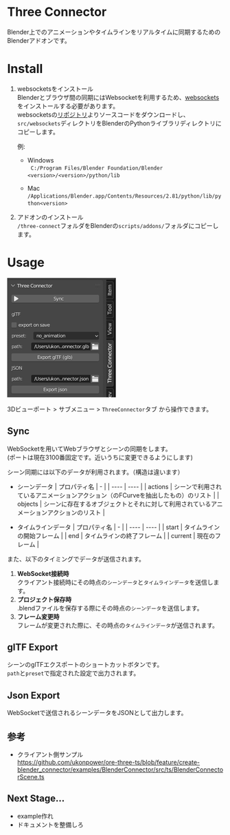 # Three Connector
Blender上でのアニメーションやタイムラインをリアルタイムに同期するためのBlenderアドオンです。

# Install

1. websocketsをインストール  
	Blenderとブラウザ間の同期にはWebsocketを利用するため、[websockets](https://websockets.readthedocs.io/)をインストールする必要があります。  
	websocketsの[リポジトリ](https://github.com/aaugustin/websockets)よりソースコードをダウンロードし、`src/websockets`ディレクトリをBlenderのPythonライブラリディレクトリにコピーします。

	例:
	- Windows  
	`` C:/Program Files/Blender Foundation/Blender <version>/<version>/python/lib``

	- Mac  
		``/Applications/Blender.app/Contents/Resources/2.81/python/lib/python<version>``

2. アドオンのインストール  
   ``/three-connect``フォルダをBlenderの``scripts/addons/``フォルダにコピーします。

# Usage
![panel](/screenshots/panel.png)

3Dビューポート > サブメニュー > `ThreeConnector`タブ から操作できます。

## Sync
WebSocketを用いてWebブラウザとシーンの同期をします。  
(ポートは現在3100番固定です。近いうちに変更できるようにします)  

シーン同期には以下のデータが利用されます。（構造は違います）

- シーンデータ
	|  プロパティ名  |  -  |
	| ---- | ---- |
	|  actions  |  シーンで利用されているアニメーションアクション（のFCurveを抽出したもの）のリスト  |
	|  objects  |  シーンに存在するオブジェクトとそれに対して利用されているアニメーションアクションのリスト  |

- タイムラインデータ
	|  プロパティ名  |  -  |
	| ---- | ---- |
	|  start  |  タイムラインの開始フレーム  |
	|  end  |  タイムラインの終了フレーム  |
	|  current  |  現在のフレーム  |

また、以下のタイミングでデータが送信されます。

1. **WebSocket接続時**  
   クライアント接続時にその時点の`シーンデータ`と`タイムラインデータ`を送信します。
2. **プロジェクト保存時**  
	.blendファイルを保存する際にその時点の`シーンデータ`を送信します。
4. **フレーム変更時**  
	フレームが変更された際に、その時点の`タイムラインデータ`が送信されます。
## glTF Export
シーンのglTFエクスポートのショートカットボタンです。  
`path`と`preset`で指定された設定で出力されます。
## Json Export
WebSocketで送信されるシーンデータをJSONとして出力します。  

## 参考
- クライアント側サンプル  
	https://github.com/ukonpower/ore-three-ts/blob/feature/create-blender_connector/examples/BlenderConnector/src/ts/BlenderConnectorScene.ts

## Next Stage...

- example作れ
- ドキュメントを整備しろ  